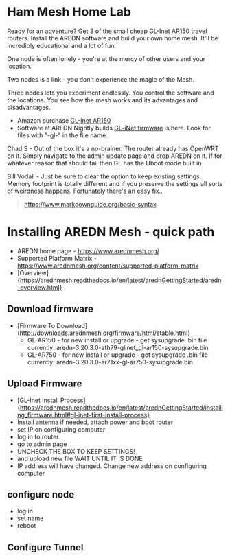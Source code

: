 
# Ham Mesh Home Lab

Ready for an adventure? Get 3 of the small cheap GL-Inet AR150 travel routers. Install the AREDN software and build your own home mesh. It'll be incredibly educational and a lot of fun.

One node is often lonely - you're at the mercy of other users and your location.

Two nodes is a link - you don't experience the magic of the Mesh.

Three nodes lets you experiment endlessly. You control the software and the locations. You see how the mesh works and its advantages and disadvantages.

* Amazon purchase [GL-Inet AR150](https://www.amazon.com/gp/product/B01FJ4S9JK/ref=as_li_ss_tl?ie=UTF8&psc=1&linkCode=sl1&tag=vodallcom-20&linkId=b210e21952deb5016f3bb16cd8b2dbca&language=en_US)
* Software at AREDN Nightly builds [GL-iNet firmware](http://downloads.arednmesh.org/snapshots/trunk/targets/ar71xx/generic/) is here. Look for files with "-gl-" in the file name.

Chad S - Out of the box it's a no-brainer. The router already has OpenWRT on it. Simply navigate to the admin update page and drop AREDN on it. If for whatever reason that should fail then GL has the Uboot mode built in.

Bill Vodall - Just be sure to clear the option to keep existing settings. Memory footprint is totally different and if you preserve the settings all sorts of weirdness happens. Fortunately there's an easy fix..

> https://www.markdownguide.org/basic-syntax

# Installing AREDN Mesh - quick path
+ AREDN home page - https://www.arednmesh.org/
+ Supported Platform Matrix - https://www.arednmesh.org/content/supported-platform-matrix
+ [Overview]{https://arednmesh.readthedocs.io/en/latest/arednGettingStarted/aredn_overview.html}

## Download firmware
+ [Firmware To Download](http://downloads.arednmesh.org/firmware/html/stable.html}
   + GL-AR150 - for new install or upgrade - get sysupgrade .bin file  currently: aredn-3.20.3.0-ath79-glinet_gl-ar150-sysupgrade.bin
   + GL-AR750 - for new install or upgrade - get sysupgrade .bin file currently: aredn-3.20.3.0-ar71xx-gl-ar750-sysupgrade.bin

## Upload Firmware
+ [GL-Inet Install Process]{https://arednmesh.readthedocs.io/en/latest/arednGettingStarted/installing_firmware.html#gl-inet-first-install-process}
+ Install antenna if needed, attach power and boot router
+ set IP on configuring computer
+ log in to router
+ go to admin page
+ UNCHECK THE BOX TO KEEP SETTINGS!
+ and upload new file WAIT UNTIL IT IS DONE
+ IP address will have changed.  Change new address on configuring computer

## configure node
+ log in
+ set name
+ reboot

## Configure Tunnel

